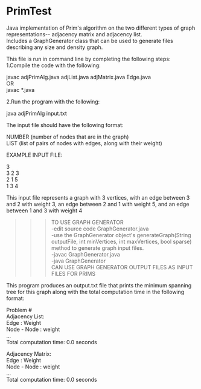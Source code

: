 # PrimTest

Java implementation of Prim's algorithm on the two different types of graph representations-- adjacency matrix and adjacency list.  
Includes a GraphGenerator class that can be used to generate files describing any size and density graph.  

This file is run in command line by completing the following steps:  
1.Compile the code with the following:  

javac adjPrimAlg.java adjList.java adjMatrix.java Edge.java  
OR    
javac *.java

2.Run the program with the following:  

java adjPrimAlg input.txt  

The input file should have the following format:  

NUMBER (number of nodes that are in the graph)   
LIST (list of pairs of nodes with edges, along with their weight)

EXAMPLE INPUT FILE:

3  
3 2 3  
2 1 5  
1 3 4

This input file represents a graph with 3 vertices, with an edge between 3 and 2 with weight 3, an edge between 2 and 1 with weight 5, and an edge between 1 and 3 with weight 4

>>> TO USE GRAPH GENERATOR  
    -edit source code GraphGenerator.java  
    -use the GraphGenerator object's generateGraph(String outputFile, int minVertices, int maxVertices, bool sparse) method to generate graph input files.  
    -javac GraphGenerator.java  
    -java GraphGenerator  
>>> CAN USE GRAPH GENERATOR OUTPUT FILES AS INPUT FILES FOR PRIMS  

This program produces an output.txt file that prints the minimum spanning tree for this graph along with the total computation time in the following format:  

Problem #  
Adjacency List:  
Edge : Weight  
Node - Node : weight  
...  
Total computation time: 0.0 seconds

Adjacency Matrix:  
Edge : Weight  
Node - Node : weight  
...  
Total computation time: 0.0 seconds
